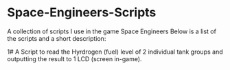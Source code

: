 # Space-Engineers-Scripts

A collection of scripts I use in the game Space Engineers
Below is a list of the scripts and a short description:

1# A Script to read the Hyrdrogen (fuel) level of 2 individual tank groups and outputting the result to 1 LCD (screen in-game).
